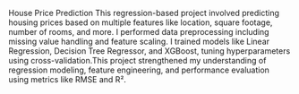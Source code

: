 House Price Prediction
This regression-based project involved predicting housing prices based on multiple features like location, square footage, number of rooms, and more.
I performed data preprocessing including missing value handling and feature scaling. I trained models like Linear Regression, Decision Tree Regressor, and XGBoost,
tuning hyperparameters using cross-validation.This project strengthened my understanding of regression modeling, feature engineering, and performance evaluation using metrics like RMSE and R².

